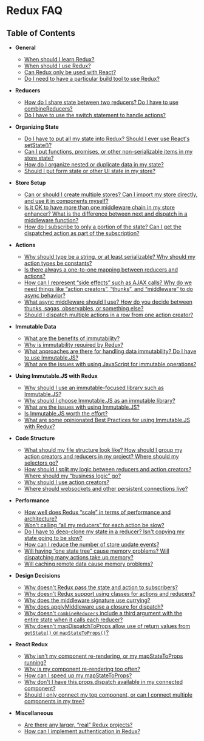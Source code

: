 # Redux FAQ

## Table of Contents

- **General**
  - [When should I learn Redux?](/docs/faq/General.md#when-should-i-learn-redux)
  - [When should I use Redux?](/docs/faq/General.md#when-should-i-use-redux)
  - [Can Redux only be used with React?](/docs/faq/General.md#can-redux-only-be-used-with-react)
  - [Do I need to have a particular build tool to use Redux?](/docs/faq/General.md#do-i-need-to-have-a-particular-build-tool-to-use-redux)
- **Reducers**
  - [How do I share state between two reducers? Do I have to use combineReducers?](/docs/faq/Reducers.md#how-do-i-share-state-between-two-reducers-do-i-have-to-use-combinereducers)
  - [Do I have to use the switch statement to handle actions?](/docs/faq/Reducers.md#do-i-have-to-use-the-switch-statement-to-handle-actions)
- **Organizing State**
  - [Do I have to put all my state into Redux? Should I ever use React's setState()?](/docs/faq/OrganizingState.md#do-i-have-to-put-all-my-state-into-redux-should-i-ever-use-reacts-setstate)
  - [Can I put functions, promises, or other non-serializable items in my store state?](/docs/faq/OrganizingState.md#can-i-put-functions-promises-or-other-non-serializable-items-in-my-store-state)
  - [How do I organize nested or duplicate data in my state?](/docs/faq/OrganizingState.md#how-do-i-organize-nested-or-duplicate-data-in-my-state)
  - [Should I put form state or other UI state in my store?](/docs/faq/OrganizingState.md#should-i-put-form-state-or-other-ui-state-in-my-store)
- **Store Setup**
  - [Can or should I create multiple stores? Can I import my store directly, and use it in components myself?](/docs/faq/StoreSetup.md#can-or-should-i-create-multiple-stores-can-i-import-my-store-directly-and-use-it-in-components-myself)
  - [Is it OK to have more than one middleware chain in my store enhancer? What is the difference between next and dispatch in a middleware function?](/docs/faq/StoreSetup.md#is-it-ok-to-have-more-than-one-middleware-chain-in-my-store-enhancer-what-is-the-difference-between-next-and-dispatch-in-a-middleware-function)
  - [How do I subscribe to only a portion of the state? Can I get the dispatched action as part of the subscription?](/docs/faq/StoreSetup.md#how-do-i-subscribe-to-only-a-portion-of-the-state-can-i-get-the-dispatched-action-as-part-of-the-subscription)
- **Actions**
  - [Why should type be a string, or at least serializable? Why should my action types be constants?](/docs/faq/Actions.md#why-should-type-be-a-string-or-at-least-serializable-why-should-my-action-types-be-constants)
  - [Is there always a one-to-one mapping between reducers and actions?](/docs/faq/Actions.md#is-there-always-a-one-to-one-mapping-between-reducers-and-actions)
  - [How can I represent “side effects” such as AJAX calls? Why do we need things like “action creators”, “thunks”, and “middleware” to do async behavior?](/docs/faq/Actions.md#how-can-i-represent-side-effects-such-as-ajax-calls-why-do-we-need-things-like-action-creators-thunks-and-middleware-to-do-async-behavior)
  - [What async middleware should I use? How do you decide between thunks, sagas, observables, or something else?](/docs/faq/Actions.md#what-async-middleware-should-i-use-how-do-you-decide-between-thunks-sagas-observables-or-something-else)
  - [Should I dispatch multiple actions in a row from one action creator?](/docs/faq/Actions.md#should-i-dispatch-multiple-actions-in-a-row-from-one-action-creator)
- **Immutable Data**
  - [What are the benefits of immutability?](/docs/faq/ImmutableData.md#what-are-the-benefits-of-immutability)
  - [Why is immutability required by Redux?](/docs/faq/ImmutableData.md#why-is-immutability-required-by-redux)
  - [What approaches are there for handling data immutability? Do I have to use Immutable.JS?](/docs/faq/ImmutableData.md#what-approaches-are-there-for-handling-data-immutability-do-i-have-to-use-immutable-js)
  - [What are the issues with using JavaScript for immutable operations?](/docs/faq/ImmutableData.md#what-are-the-issues-with-using-plain-javascript-for-immutable-operations)  
- **Using Immutable.JS with Redux**
  - [Why should I use an immutable-focused library such as Immutable.JS?](/docs/recipes/UsingImmutableJS.md#why-should-i-use-an-immutable-focused-library-such-as-immutable-js)
  - [Why should I choose Immutable.JS as an immutable library?](/docs/recipes/UsingImmutableJS.md#why-should-i-choose-immutable-js-as-an-immutable-library)
  - [What are the issues with using Immutable.JS?](/docs/recipes/UsingImmutableJS.md#what-are-the-issues-with-using-immutable-js)
  - [Is Immutable.JS worth the effort?](/docs/recipes/UsingImmutableJS.md#is-using-immutable-js-worth-the-effort)
  - [What are some opinionated Best Practices for using Immutable.JS with Redux?](/docs/recipes/UsingImmutableJS.md#what-are-some-opinionated-best-practices-for-using-immutable-js-with-redux)

- **Code Structure**
  - [What should my file structure look like? How should I group my action creators and reducers in my project? Where should my selectors go?](/docs/faq/CodeStructure.md#what-should-my-file-structure-look-like-how-should-i-group-my-action-creators-and-reducers-in-my-project-where-should-my-selectors-go)
  - [How should I split my logic between reducers and action creators? Where should my “business logic” go?](/docs/faq/CodeStructure.md#how-should-i-split-my-logic-between-reducers-and-action-creators-where-should-my-business-logic-go)
  - [Why should I use action creators?](/docs/faq/CodeStructure.md#why-should-i-use-action-creators)
  - [Where should websockets and other persistent connections live?](/docs/faq/CodeStructure.md#where-should-websockets-and-other-persistent-connections-live)
- **Performance**
  - [How well does Redux “scale” in terms of performance and architecture?](/docs/faq/Performance.md#how-well-does-redux-scale-in-terms-of-performance-and-architecture)
  - [Won't calling “all my reducers” for each action be slow?](/docs/faq/Performance.md#wont-calling-all-my-reducers-for-each-action-be-slow)
  - [Do I have to deep-clone my state in a reducer? Isn't copying my state going to be slow?](/docs/faq/Performance.md#do-i-have-to-deep-clone-my-state-in-a-reducer-isnt-copying-my-state-going-to-be-slow)
  - [How can I reduce the number of store update events?](/docs/faq/Performance.md#how-can-i-reduce-the-number-of-store-update-events)
  - [Will having “one state tree” cause memory problems? Will dispatching many actions take up memory?](/docs/faq/Performance.md#will-having-one-state-tree-cause-memory-problems-will-dispatching-many-actions-take-up-memory)
  - [Will caching remote data cause memory problems?](/docs/faq/Performance.md#will-caching-remote-data-cause-memory-problems)
- **Design Decisions**
  - [Why doesn't Redux pass the state and action to subscribers?](/docs/faq/DesignDecisions.md#why-doesnt-redux-pass-the-state-and-action-to-subscribers)
  - [Why doesn't Redux support using classes for actions and reducers?](/docs/faq/DesignDecisions.md#why-doesnt-redux-support-using-classes-for-actions-and-reducers)
  - [Why does the middleware signature use currying?](/docs/faq/DesignDecisions.md#why-does-the-middleware-signature-use-currying)
  - [Why does applyMiddleware use a closure for dispatch?](/docs/faq/DesignDecisions.md#why-does-applymiddleware-use-a-closure-for-dispatch)
  - [Why doesn't `combineReducers` include a third argument with the entire state when it calls each reducer?](/docs/faq/DesignDecisions.md#why-doesnt-combinereducers-include-a-third-argument-with-the-entire-state-when-it-calls-each-reducer)
  - [Why doesn't mapDispatchToProps allow use of return values from `getState()` or `mapStateToProps()`?](/docs/faq/DesignDecisions.md#why-doesnt-mapdispatchtoprops-allow-use-of-return-values-from-getstate-or-mapstatetoprops)
- **React Redux**
  - [Why isn't my component re-rendering, or my mapStateToProps running?](/docs/faq/ReactRedux.md#why-isnt-my-component-re-rendering-or-my-mapstatetoprops-running)
  - [Why is my component re-rendering too often?](/docs/faq/ReactRedux.md#why-is-my-component-re-rendering-too-often)
  - [How can I speed up my mapStateToProps?](/docs/faq/ReactRedux.md#how-can-i-speed-up-my-mapstatetoprops)
  - [Why don't I have this.props.dispatch available in my connected component?](/docs/faq/ReactRedux.md#why-dont-i-have-this-props-dispatch-available-in-my-connected-component)
  - [Should I only connect my top component, or can I connect multiple components in my tree?](/docs/faq/ReactRedux.md#should-i-only-connect-my-top-component-or-can-i-connect-multiple-components-in-my-tree)
- **Miscellaneous**
  - [Are there any larger, “real” Redux projects?](/docs/faq/Miscellaneous.md#are-there-any-larger-real-redux-projects)
  - [How can I implement authentication in Redux?](/docs/faq/Miscellaneous.md#how-can-i-implement-authentication-in-redux)
